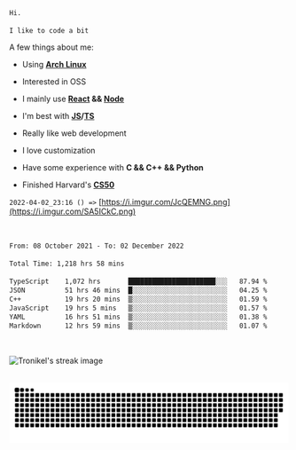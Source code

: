 ```
Hi.

I like to code a bit
```

A few things about me:

-   Using **[Arch Linux](https://archlinux.org/)**

-   Interested in OSS

-   I mainly use **[React](https://reactjs.org/) && [Node](https://nodejs.org/en/)**

-   I'm best with **[JS](https://www.javascript.com/)/[TS](https://www.typescriptlang.org/)**

-   Really like web development

-   I love customization

-   Have some experience with **C && C++ && Python**

-   Finished Harvard's **[CS50](https://cs50.harvard.edu)**

`2022-04-02_23:16 () =>` [https://i.imgur.com/JcQEMNG.png](https://i.imgur.com/SA5ICkC.png)

<br>

<!--START_SECTION:waka-->

```text
From: 08 October 2021 - To: 02 December 2022

Total Time: 1,218 hrs 58 mins

TypeScript    1,072 hrs       ██████████████████████░░░   87.94 %
JSON          51 hrs 46 mins  █░░░░░░░░░░░░░░░░░░░░░░░░   04.25 %
C++           19 hrs 20 mins  ▒░░░░░░░░░░░░░░░░░░░░░░░░   01.59 %
JavaScript    19 hrs 5 mins   ▒░░░░░░░░░░░░░░░░░░░░░░░░   01.57 %
YAML          16 hrs 51 mins  ▒░░░░░░░░░░░░░░░░░░░░░░░░   01.38 %
Markdown      12 hrs 59 mins  ▒░░░░░░░░░░░░░░░░░░░░░░░░   01.07 %
```

<!--END_SECTION:waka-->

<br>

<p><img align="center" src="https://github-readme-streak-stats.herokuapp.com/?user=Tronikelis&theme=dark" alt="Tronikel's streak image" /></p>

<br>

<img title="" src="https://raw.githubusercontent.com/Tronikelis/Tronikelis/output/github-contribution-grid-snake.svg" alt="very cool snake thingey" data-align="left">
